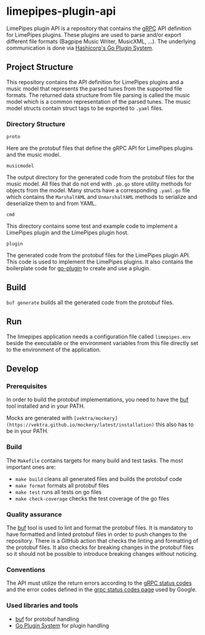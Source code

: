 # limepipes-plugin-api

LimePipes plugin API is a repository that contains the [gRPC](https://grpc.io/) API definition for LimePipes plugins. 
These plugins are used to parse and/or export different file formats (Bagpipe Music Writer, MusicXML, ...).
The underlying communication is done via [Hashicorp's Go Plugin System](https://github.com/hashicorp/go-plugin).

## Project Structure

This repository contains the API definition for LimePipes plugins and a music model that represents the parsed tunes 
from the supported file formats. The returned data structure from file parsing is called the music model which is 
a common representation of the parsed tunes. The music model structs contain struct tags to be exported to `.yaml` files.

### Directory Structure

`proto`

Here are the protobuf files that define the gRPC API for LimePipes plugins and the music model.

`musicmodel`

The output directory for the generated code from the protobuf files for the music model. All files that do not end 
with `.pb.go` store utility methods for objects from the model. Many structs have a corresponding `.yaml.go` file
which contains the `MarshalYAML` and `UnmarshalYAML` methods to serialize and deserialize them to and from YAML.

`cmd`

This directory contains some test and example code to implement a LimePipes plugin and the LimePipes plugin host.

`plugin`

The generated code from the protobuf files for the LimePipes plugin API. This code is used to implement the LimePipes plugins.
It also contains the boilerplate code for [go-plugin](https://github.com/hashicorp/go-plugin) to create and use a plugin.

## Build

`buf generate` builds all the generated code from the protobuf files.


## Run

The limepipes application needs a configuration file called `limepipes.env` beside the executable or the environment
variables from this file directly set to the environment of the application.

## Develop

### Prerequisites

In order to build the protobuf implementations, you need to have the [buf](https://buf.build/) tool installed 
and in your PATH.

Mocks are generated with `[vektra/mockery](https://vektra.github.io/mockery/latest/installation)` this also has to
be in your PATH.

### Build

The `Makefile` contains targets for many build and test tasks. The most important ones are:

- `make build` cleans all generated files and builds the protobuf code
- `make format` formats all protobuf files
- `make test` runs all tests on go files
- `make check-coverage` checks the test coverage of the go files

### Quality assurance

The [buf](https://buf.build/) tool is used to lint and format the protobuf files. It is mandatory to have formatted and 
linted protobuf files in order to push changes to the repository. There is a GitHub action that checks the linting and 
formatting of the protobuf files. It also checks for breaking changes in the protobuf files so it should not be possible
to introduce breaking changes without noticing.

### Conventions

The API must utilize the return errors according to the [gRPC status codes](https://github.com/grpc/grpc/blob/master/src/proto/grpc/status/status.proto)
and the error codes defined in the [grpc status codes page](https://github.com/grpc/grpc/blob/master/doc/statuscodes.md) used by Google.

### Used libraries and tools

- [buf](https://buf.build/) for protobuf handling
- [Go Plugin System](https://github.com/hashicorp/go-plugin) for plugin handling
